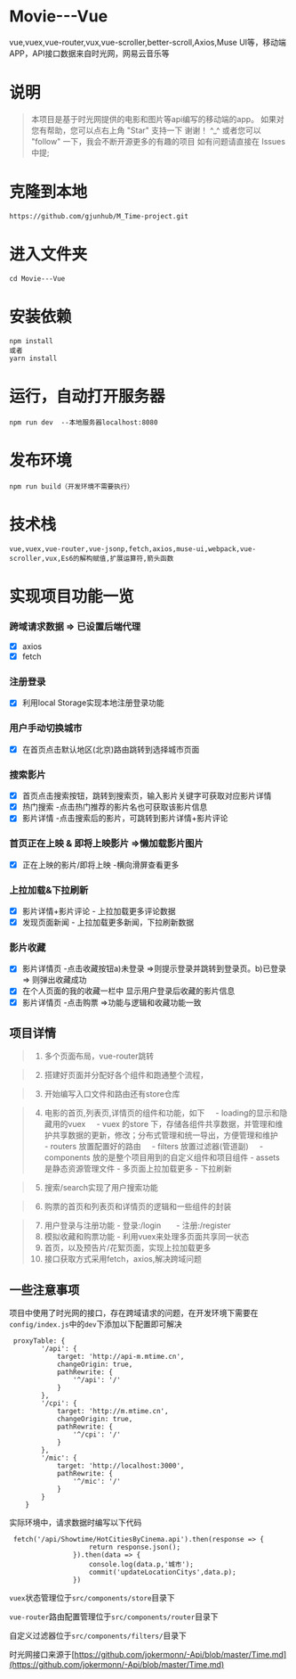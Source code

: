 # Movie---Vue
vue,vuex,vue-router,vux,vue-scroller,better-scroll,Axios,Muse UI等，移动端APP，API接口数据来自时光网，网易云音乐等
# 说明

> 本项目是基于时光网提供的电影和图片等api编写的移动端的app。 如果对您有帮助，您可以点右上角 "Star" 支持一下 谢谢！ ^_^ 或者您可以 "follow" 一下，我会不断开源更多的有趣的项目 如有问题请直接在 Issues 中提;

# 克隆到本地

```
https://github.com/gjunhub/M_Time-project.git
```

# 进入文件夹
```
cd Movie---Vue
```

# 安装依赖
```
npm install
或者
yarn install
```
# 运行，自动打开服务器
```
npm run dev  --本地服务器localhost:8080
```
# 发布环境
```
npm run build（开发环境不需要执行）
```

# 技术栈
```
vue,vuex,vue-router,vue-jsonp,fetch,axios,muse-ui,webpack,vue-scroller,vux,Es6的解构赋值,扩展运算符,箭头函数
```


# 实现项目功能一览

### 跨域请求数据 => 已设置后端代理
- [x] axios
- [x] fetch

### 注册登录
- [x] 利用local Storage实现本地注册登录功能

### 用户手动切换城市
- [x] 在首页点击默认地区(北京)路由跳转到选择城市页面

### 搜索影片
- [x] 首页点击搜索按钮，跳转到搜索页，输入影片关键字可获取对应影片详情
- [x] 热门搜索 -点击热门推荐的影片名也可获取该影片信息
- [x] 影片详情 -点击搜索后的影片，可跳转到影片详情+影片评论

### 首页正在上映 & 即将上映影片 =>懒加载影片图片
- [x] 正在上映的影片/即将上映 -横向滑屏查看更多

### 上拉加载&下拉刷新
- [x] 影片详情+影片评论 - 上拉加载更多评论数据
- [x] 发现页面新闻 - 上拉加载更多新闻，下拉刷新数据

### 影片收藏
- [x] 影片详情页 -点击收藏按钮a)未登录 =>则提示登录并跳转到登录页。b)已登录 => 则弹出收藏成功
- [x] 在个人页面的我的收藏一栏中 显示用户登录后收藏的影片信息
- [x] 影片详情页 -点击购票 =>功能与逻辑和收藏功能一致

## 项目详情
> 1. 多个页面布局，vue-router跳转

> 2. 搭建好页面并分配好各个组件和跑通整个流程，

> 3. 开始编写入口文件和路由还有store仓库

> 4. 电影的首页,列表页,详情页的组件和功能，如下
     - loading的显示和隐藏用的vuex
     - vuex 的store 下，存储各组件共享数据，并管理和维护共享数据的更新，修改；分布式管理和统一导出，方便管理和维护
     - routers 放置配置好的路由
     - filters 放置过滤器(管道副)
     - components 放的是整个项目用到的自定义组件和项目组件
     - assets 是静态资源管理文件
     - 多页面上拉加载更多
     - 下拉刷新

> 5. 搜索/search实现了用户搜索功能

> 6. 购票的首页和列表页和详情页的逻辑和一些组件的封装

> 7. 用户登录与注册功能
       - 登录:/login
       - 注册:/register
> 8. 模拟收藏和购票功能 - 利用vuex来处理多页面共享同一状态
> 9. 首页，以及预告片/花絮页面，实现上拉加载更多
> 10. 接口获取方式采用fetch，axios,解决跨域问题

## 一些注意事项

项目中使用了时光网的接口，存在跨域请求的问题，在开发环境下需要在`config/index.js`中的`dev`下添加以下配置即可解决
```
 proxyTable: {
        '/api': {
            target: 'http://api-m.mtime.cn',
            changeOrigin: true,
            pathRewrite: {
                '^/api': '/'
            }
        },
        '/cpi': {
            target: 'http://m.mtime.cn',
            changeOrigin: true,
            pathRewrite: {
                '^/cpi': '/'
            }
        },
        '/mic': {
            target: 'http://localhost:3000',
            pathRewrite: {
                '^/mic': '/'
            }
        }
    }
```

实际环境中，请求数据时编写以下代码
```
 fetch('/api/Showtime/HotCitiesByCinema.api').then(response => {
                    return response.json();
                }).then(data => {
                    console.log(data.p,'城市');
                    commit('updateLocationCitys',data.p);
                })
```

`vuex`状态管理位于`src/components/store`目录下

`vue-router`路由配置管理位于`src/components/router`目录下

自定义过滤器位于`src/components/filters/`目录下

时光网接口来源于[https://github.com/jokermonn/-Api/blob/master/Time.md](https://github.com/jokermonn/-Api/blob/master/Time.md)